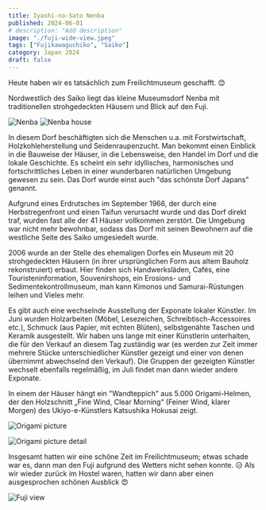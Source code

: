 ```yaml
---
title: Iyashi-no-Sato Nenba
published: 2024-06-01
# description: "Add description"
image: "./fuji-wide-view.jpeg"
tags: ["Fujikawaguchiko", "Saiko"]
category: Japan 2024
draft: false
---
```


Heute haben wir es tatsächlich zum Freilichtmuseum geschafft. 😊

Nordwestlich des Saiko liegt das kleine Museumsdorf Nenba mit traditionellen strohgedeckten Häusern und Blick auf den Fuji.

![Nenba](./nenba.jpg)
![Nenba house](./nenba-house.jpg)

In diesem Dorf beschäftigten sich die Menschen u.a. mit Forstwirtschaft, Holzkohleherstellung und Seidenraupenzucht. Man bekommt einen Einblick in die Bauweise der Häuser, in die Lebensweise, den Handel im Dorf und die lokale Geschichte. Es scheint ein sehr idyllisches, harmonisches und fortschrittliches Leben in einer wunderbaren natürlichen Umgebung gewesen zu sein. Das Dorf wurde einst auch "das schönste Dorf Japans" genannt.

Aufgrund eines Erdrutsches im September 1966, der durch eine Herbstregenfront und einen Taifun verursacht wurde und das Dorf direkt traf, wurden fast alle der 41 Häuser vollkommen zerstört. Die Umgebung war nicht mehr bewohnbar, sodass das Dorf mit seinen Bewohnern auf die westliche Seite des Saiko umgesiedelt wurde.
<!-- # Wurde das Dorf danach woanders hinverlegt? -->

<!-- # Im Feilichtmuseum befindet sich ein Haus, in dem die Geschichte des Dorfes inklusive des Erdrutsches erzählt wird. Am Ende der Ausstellung findet man folgende Worte:
# "Thank you for visiting. How did people in the past overcome natural disasters? Whenever natural desasters occur, the combination of self-help, mutual assistance and public support can minimise the damage and lead to a speedy recovery. Let's think about the solutions together." Übersetzt ins Deutsche: 
# „Vielen Dank für Ihren Besuch. Wie haben Menschen in der Vergangenheit Naturkatastrophen bewältigt? Immer wenn Naturkatastrophen auftreten, kann die Kombination aus Selbsthilfe, gegenseitiger Hilfe und öffentlicher Unterstützung den Schaden minimieren und zu einer schnellen Genesung führen. Lassen Sie uns gemeinsam über Lösungen nachdenken.“ -->

2006 wurde an der Stelle des ehemaligen Dorfes ein Museum mit 20 strohgedeckten Häusern (in ihrer ursprünglichen Form aus altem Bauholz rekonstruiert) erbaut. Hier finden sich Handwerksläden, Cafés, eine Touristeninformation, Souvenirshops, ein Erosions- und Sedimentekontrollmuseum, man kann Kimonos und Samurai-Rüstungen leihen und Vieles mehr.

Es gibt auch eine wechselnde Ausstellung der Exponate lokaler Künstler. Im Juni wurden Holzarbeiten (Möbel, Lesezeichen, Schreibtisch-Accessoires etc.), Schmuck (aus Papier, mit echten Blüten), selbstgenähte Taschen und Keramik ausgestellt. Wir haben uns lange mit einer Künstlerin unterhalten, die für den Verkauf an diesem Tag zuständig war (es werden zur Zeit immer mehrere Stücke unterschiedlicher Künstler gezeigt und einer von denen übernimmt abwechselnd den Verkauf). Die Gruppen der gezeigten Künstler wechselt ebenfalls regelmäßig, im Juli findet man dann wieder andere Exponate.

In einem der Häuser hängt ein "Wandteppich" aus 5.000 Origami-Helmen, der den Holzschnitt „Fine Wind, Clear Morning“ (Feiner Wind, klarer Morgen) des Ukiyo-e-Künstlers Katsushika Hokusai zeigt.

![Origami picture](./origami-picture.jpg)

![Origami picture detail](./origami-picture-detail.jpg)

Insgesamt hatten wir eine schöne Zeit im Freilichtmuseum; etwas schade war es, dann man den Fuji aufgrund des Wetters nicht sehen konnte. 😥 Als wir wieder zurück im Hostel waren, hatten wir dann aber einen ausgesprochen schönen Ausblick 😍 

![Fuji view](./fuji-view.jpg)

<!-- # Auch alte Bilder aus Nenba posten

# Bilder von den Ohrringen

# Lawson-Breakfast gefrühstückt, frühmorgens unsere Regenschirme geholt und sind zum Bahnhof gelaufen -->
